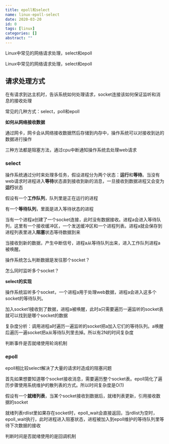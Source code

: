 ```yaml
---
title: epoll和select
name: linux-epoll-select
date: 2020-03-20
id: 0
tags: [linux]
categories: []
abstract: ""
---
```



Linux中常见的网络请求处理，select和epoll


<!--more-->


Linux中常见的网络请求处理，select和epoll

<!--more-->

## 请求处理方式

在有请求到达主机时，告诉系统如何处理请求，socket连接该如何保证监听和消息的接收处理

常见的几种方式：select，poll和epoll

**如何从网络接收数据**

通过网卡，网卡会从网络接收数据然后存储到内存中，操作系统可以对接收到达的数据进行操作

三种方法都是阻塞方法，通过cpu中断通知操作系统去处理web请求

### select

操作系统通过分时来处理多任务，假设进程分为两个状态：**运行**和**等待**。当没有web请求时进程进入**等待**状态直到接收到新的消息，一旦接收到数据进程又会变为**运行**状态

假设有一个**工作队列**，队列里是正在运行的进程

有一个**等待队列**，里面是进入等待状态的进程

当有一个进程a创建了一个socket连接，此时没有数据接收。进程a会进入等待队列，这里有一个接收缓冲区，一个发送缓冲区和一个进程列表。进程a就会保存到进程列表里进入**阻塞**状态等待数据到来

当接收到新的数据，产生中断信号，进程a从等待队列出来，进入工作队列进程a被唤醒。

操作系统怎么判断数据是发往那个socket？

怎么同时监听多个socket？

**select的实现**

操作系统监听多个socket，一个进程a用于处理web数据，进程a会进入这多个socket的等待队列。

加入socket1接收到了数据，进程a被唤醒，此时a只需要遍历一遍监听的socket表就可以找到是哪个socket的数据

复杂度分析：调用进程a时遍历一遍监听的socket把a加入它们的等待队列。a唤醒后遍历一遍socket把a从等待队列里去掉。所以有2N的时间复杂度

判断事件是否就绪使用轮询机制

### epoll

epoll相比较select解决了大量的请求时造成的阻塞问题

首先如果想要知道哪个socket接收消息，需要遍历整个socket表。epoll简化了遍历步骤使用系统维护的散列表的方式。所以时间复杂度是O(1)

假设有一个**就绪列表**，当某个socket接收到数据后，就绪列表更新，引用接收数据的socket

就绪列表rdlist里如果存在socket时，epoll_wait会直接返回，当rdlist为空时，epoll_wait执行，此时进程进入阻塞状态，进程被加入到epoll维护的等待队列里等待下次数据的接收

判断时间是否就绪使用的是回调机制


